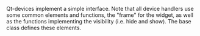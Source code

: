 
Qt-devices implement a simple interface. 
Note that all device handlers use some common elements and functions,
the "frame" for the widget, as well as the functions implementing
the visibility (i.e. hide and show).
The base class defines these elements.


